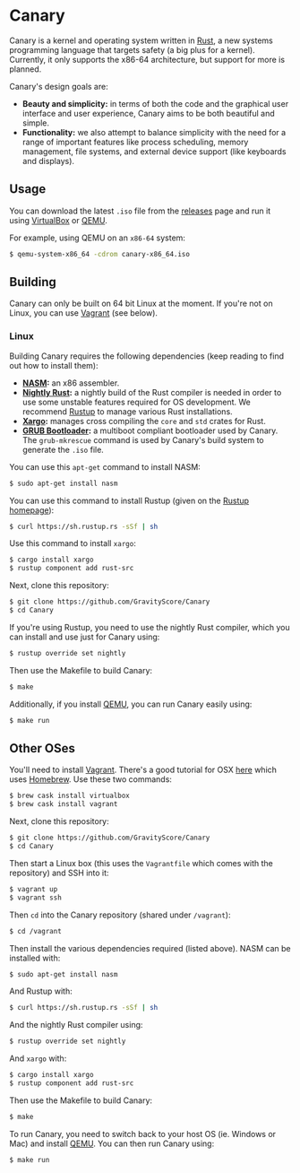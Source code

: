 
Canary
======

Canary is a kernel and operating system written in [Rust](https://rust-lang.org), a new systems programming language that targets safety (a big plus for a kernel). Currently, it only supports the x86-64 architecture, but support for more is planned.

Canary's design goals are:

* **Beauty and simplicity:** in terms of both the code and the graphical user interface and user experience, Canary aims to be both beautiful and simple.
* **Functionality:** we also attempt to balance simplicity with the need for a range of important features like process scheduling, memory management, file systems, and external device support (like keyboards and displays).

## Usage

You can download the latest `.iso` file from the [releases](https://github.com/GravityScore/Canary/releases) page and run it using [VirtualBox](https://www.virtualbox.org/wiki/Downloads) or [QEMU](http://wiki.qemu.org/Main_Page).

For example, using QEMU on an `x86-64` system:

```bash
$ qemu-system-x86_64 -cdrom canary-x86_64.iso
```

## Building

Canary can only be built on 64 bit Linux at the moment. If you're not on Linux, you can use [Vagrant](https://www.vagrantup.com/) (see below).

### Linux

Building Canary requires the following dependencies (keep reading to find out how to install them):

* **[NASM](http://www.nasm.us/):** an x86 assembler.
* **[Nightly Rust](https://doc.rust-lang.org/book/nightly-rust.html):** a nightly build of the Rust compiler is needed in order to use some unstable features required for OS development. We recommend [Rustup](https://rustup.rs/) to manage various Rust installations.
* **[Xargo](https://github.com/japaric/xargo):** manages cross compiling the `core` and `std` crates for Rust.
* **[GRUB Bootloader](https://www.gnu.org/software/grub/):** a multiboot compliant bootloader used by Canary. The `grub-mkrescue` command is used by Canary's build system to generate the `.iso` file.

You can use this `apt-get` command to install NASM:

```bash
$ sudo apt-get install nasm
```

You can use this command to install Rustup (given on the [Rustup homepage](https://rustup.rs/)):

```bash
$ curl https://sh.rustup.rs -sSf | sh
```

Use this command to install `xargo`:

```bash
$ cargo install xargo
$ rustup component add rust-src
```

Next, clone this repository:

```bash
$ git clone https://github.com/GravityScore/Canary
$ cd Canary
```

If you're using Rustup, you need to use the nightly Rust compiler, which you can install and use just for Canary using:

```bash
$ rustup override set nightly
```

Then use the Makefile to build Canary:

```bash
$ make
```

Additionally, if you install [QEMU](http://wiki.qemu.org/Main_Page), you can run Canary easily using:

```bash
$ make run
```

## Other OSes

You'll need to install [Vagrant](https://www.vagrantup.com/). There's a good tutorial for OSX [here](http://sourabhbajaj.com/mac-setup/Vagrant/README.html) which uses [Homebrew](http://brew.sh/). Use these two commands:

```bash
$ brew cask install virtualbox
$ brew cask install vagrant
```

Next, clone this repository:

```bash
$ git clone https://github.com/GravityScore/Canary
$ cd Canary
```

Then start a Linux box (this uses the `Vagrantfile` which comes with the repository) and SSH into it:

```bash
$ vagrant up
$ vagrant ssh
```

Then `cd` into the Canary repository (shared under `/vagrant`):

```bash
$ cd /vagrant
```

Then install the various dependencies required (listed above). NASM can be installed with:

```bash
$ sudo apt-get install nasm
```

And Rustup with:

```bash
$ curl https://sh.rustup.rs -sSf | sh
```

And the nightly Rust compiler using:

```bash
$ rustup override set nightly
```

And `xargo` with:

```bash
$ cargo install xargo
$ rustup component add rust-src
```

Then use the Makefile to build Canary:

```bash
$ make
```

To run Canary, you need to switch back to your host OS (ie. Windows or Mac) and install [QEMU](http://wiki.qemu.org/Main_Page). You can then run Canary using:

```bash
$ make run
```
